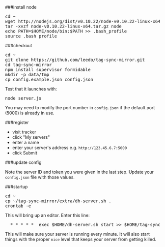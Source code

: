 ###install node
<pre>
cd ~
wget http://nodejs.org/dist/v0.10.22/node-v0.10.22-linux-x64.tar.gz
tar -xvzf node-v0.10.22-linux-x64.tar.gz node
echo PATH=$HOME/node/bin:$PATH >> .bash_profile
source .bash_profile
</pre>

###checkout
<pre>
cd ~
git clone https://github.com/leedo/tag-sync-mirror.git
cd tag-sync-mirror
npm install supervisor formidable
mkdir -p data/tmp
cp config.example.json config.json
</pre>

Test that it launches with:

<pre>
node server.js
</pre>

You may need to modify the port number in `config.json`
if the default port (5000) is already in use.

###register

 * visit tracker
 * click "My servers"
 * enter a name
 * enter your server's address e.g. `http://123.45.6.7:5000`
 * click Submit

###update config

Note the server ID and token you were given in the last step.
Update your `config.json` file with those values.

###startup

<pre>
cd ~
cp ~/tag-sync-mirror/extra/dh-server.sh .
crontab -e
</pre>

This will bring up an editor. Enter this line:

<pre>
  * * * * *  exec $HOME/dh-server.sh start >> $HOME/tag-sync-mirror/server.log 2>&1 &
</pre>

This will make sure your server is running every minute.
It will also start things with the proper `nice` level
that keeps your server from getting killed.
